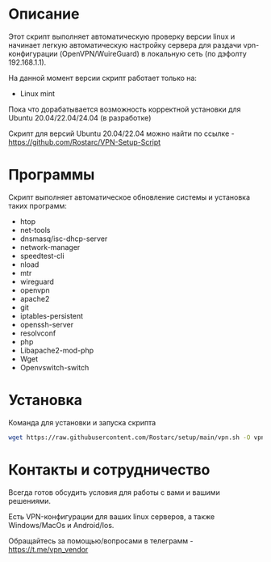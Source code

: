 # Описание
Этот скрипт выполняет автоматическую проверку версии linux и начинает легкую автоматическую настройку сервера для раздачи vpn-конфигурации (OpenVPN/WuireGuard) в локальную сеть (по дэфолту 192.168.1.1).

На данной момент версии скрипт работает только на:
   - Linux mint
     
Пока что дорабатывается возможность корректной установки для Ubuntu 20.04/22.04/24.04 (в разработке)

Скрипт для версий Ubuntu 20.04/22.04 можно найти по ссылке - https://github.com/Rostarc/VPN-Setup-Script


# Программы
Скрипт выполняет автоматическое обновление системы и установка таких программ:

   - htop
   - net-tools
   - dnsmasq/isc-dhcp-server
   - network-manager
   - speedtest-cli
   - nload
   - mtr
   - wireguard
   - openvpn
   - apache2
   - git
   - iptables-persistent
   - openssh-server
   - resolvconf
   - php
   - Libapache2-mod-php
   - Wget
   - Openvswitch-switch


# Установка
Команда для установки и запуска скрипта
```bash
wget https://raw.githubusercontent.com/Rostarc/setup/main/vpn.sh -O vpn.sh && sudo bash vpn.sh
```

# Контакты и сотрудничество
Всегда готов обсудить условия для работы с вами и вашими решениями.

Есть VPN-конфигурации для ваших linux серверов, а также Windows/MacOs и Android/Ios.

Обращайтесь за помощью/вопросами в телеграмм - https://t.me/vpn_vendor
